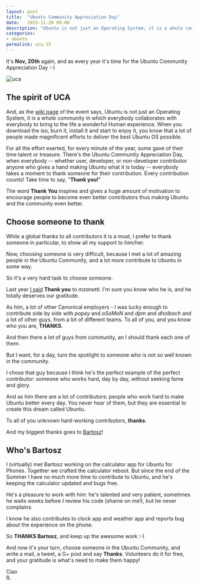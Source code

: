 ```yaml
---
layout: post
title:  "Ubuntu Community Appreciation Day"
date:   2015-11-20 09:00
description: "Ubuntu is not just an Operating System, it is a whole community in which everybody collaborates with everybody to bring to the life a wonderful Human experience"
categories:
- ubuntu
permalink: uca-15
---
```


It's **Nov, 20th** again, and as every year it's time for the Ubuntu Community
Appreciation Day :-)

![uca][uca]

## The spirit of UCA

And, as the [wiki page][wiki] of the event says, Ubuntu is not just an Operating
System, it is a whole community in which everybody collaborates with everybody
to bring to the life a wonderful Human experience. When you download the iso,
burn it, install it and start to enjoy it, you know that a lot of people made
magnificent efforts to deliver the best Ubuntu OS possible.

For all the effort exerted, for every minute of the year, some gave of their
time talent or treasure. There's the Ubuntu Community Appreciation Day, when
everybody -- whether user, developer, or non-developer contributor anyone who
gives a hand making Ubuntu what it is today -- everybody takes a moment to thank
someone for their contribution. Every contribution counts! Take time to say,
"**Thank you!**"

The word **Thank You** inspires and gives a huge amount of motivation to
encourage people to become even better contributors thus making Ubuntu and the
community even better.

## Choose someone to thank

While a global thanks to all contributors it is a must, I prefer to thank
someone in particular, to show all my support to him/her.

Now, choosing someone is very difficult, because I met a lot of amazing people
in the Ubuntu Community, and a lot more contribute to Ubuntu in some way.

So it's a very hard task to choose someone.

Last year [I said][mzanetti] **Thank you** to _mzanetti_. I'm sure you know who
he is, and he totally deserves our gratitude.

As him, a lot of other Canonical employers - I was lucky enough to contribute
side by side with _popey_ and _oSoMoN_ and _dpm_ and _dholbach_ and a lot of
other guys, from a lot of different teams. To all of you, and you know who you
are, **THANKS**.

And then there a lot of guys from community, an I should thank each one of them.

But I want, for a day, turn the spotlight to someone who is not so well known in
the community.

I chose that guy because I think he's the perfect example of the perfect
contributor: someone who works hard, day by day, without seeking fame and glory.

And as him there are a lot of contributors: people who work hard to make Ubuntu
better every day. You never hear of them, but they are essential to create this
dream called Ubuntu.

To all of you unknown hard-working contributors, **thanks**.

And my biggest thanks goes to [Bartosz][gang66]!

## Who's Bartosz

I (virtually) met Bartosz working on the calculator app for Ubuntu for Phones.
Together we crafted the calculator reboot. But since the end of the Summer I
have no much more time to contribute to Ubuntu, and he's keeping the calculator
updated and bugs free.

He's a pleasure to work with him: he's talented and very patient, sometimes he
waits weeks before I review his code (shame on me!), but he never complains.

I know he also contributes to clock app and weather app and reports bug about
the experience on the phone.

So **THANKS Bartosz**, and keep up the awesome work :-)

And now it's your turn, choose someone in the Ubuntu Community, and write a
mail, a tweet, a G+ post and say **Thanks**. Volunteers do it for free, and your
gratitude is what's need to make them happy!

Ciao<br/>
R.

[wiki]: https://wiki.ubuntu.com/UCADay
[mzanetti]: https://plus.google.com/+RiccardoPadovani/posts/8mk1EcNGCx1
[uca]: https://img.rpadovani.com/posts/uca.png
[gang66]: https://launchpad.net/~gang65
